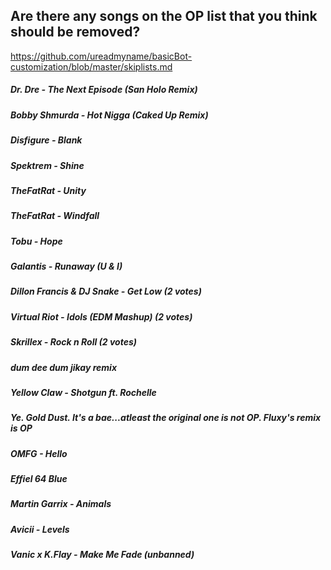 ## Are there any songs on the OP list that you think should be removed?
https://github.com/ureadmyname/basicBot-customization/blob/master/skiplists.md

##### Dr. Dre - The Next Episode (San Holo Remix)

##### Bobby Shmurda - Hot Nigga (Caked Up Remix) 

##### Disfigure - Blank

##### Spektrem - Shine

##### TheFatRat - Unity

##### TheFatRat - Windfall

##### Tobu - Hope

##### Galantis - Runaway (U & I)

##### Dillon Francis & DJ Snake - Get Low (2 votes)

##### Virtual Riot - Idols (EDM Mashup) (2 votes)

##### Skrillex - Rock n Roll (2 votes)

##### dum dee dum jikay remix

##### Yellow Claw - Shotgun ft. Rochelle

##### Ye. Gold Dust. It's a bae...atleast the original one is not OP. Fluxy's remix is OP

##### OMFG - Hello

##### Effiel 64 Blue

##### Martin Garrix - Animals

##### Avicii - Levels

##### Vanic x K.Flay - Make Me Fade (unbanned)
